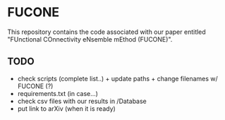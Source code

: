 # FUCONE

This repository contains the code associated with our paper entitled "FUnctional COnnectivity eNsemble mEthod (FUCONE)".

## TODO
- check scripts (complete list..) + update paths + change filenames w/ FUCONE (?)
- requirements.txt (in case...) 
- check csv files with our results in /Database
- put link to arXiv (when it is ready)
